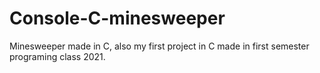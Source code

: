 # Console-C-minesweeper
Minesweeper made in C, also my first project in C made in first semester programing class 2021.
